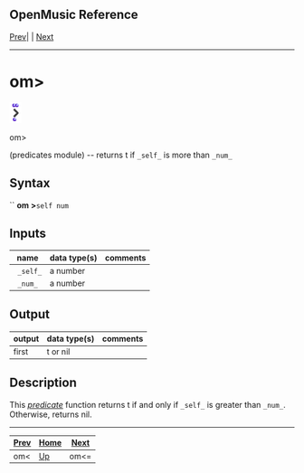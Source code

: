 OpenMusic Reference  
---  
[Prev](omlessthan)| | [Next](omlessorequal)  
  
* * *

# om>

![](figures/functions/predicates/omgreaterthan.png)

  
  
om>  
  
(predicates module) \-- returns t if `_self_` is more than `_num_`  

## Syntax

`` **om >**` self num `

## Inputs

name| data type(s)| comments  
---|---|---  
` _self_`|  a number|  
` _num_`|  a number|  
  
## Output

output| data type(s)| comments  
---|---|---  
first| t or nil|  
  
## Description

This [_predicate_](glossary#PREDICATE) function returns t if and only if
`_self_` is greater than `_num_`. Otherwise, returns nil.

* * *

[Prev](omlessthan)| [Home](index)| [Next](omlessorequal)  
---|---|---  
om<| [Up](funcref.main)| om<=

